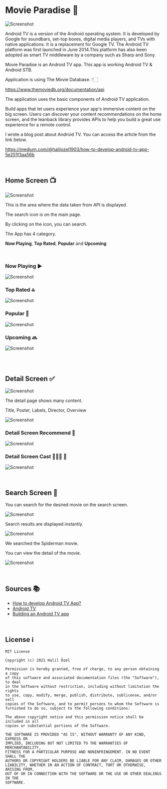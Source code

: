 # Movie Paradise 🎥

![Screenshot](https://github.com/halilozel1903/AndroidTVMovieParadise/blob/master/screenshots/androidtv.png)

Android TV is a version of the Android operating system. It is developed by Google for soundbars, set-top boxes, digital media players, and TVs with native applications. It is a replacement for Google TV. The Android TV platform was first launched in June 2014.This platform has also been adopted as smart TV middleware by a company such as Sharp and Sony.


Movie Paradise is an Android TV app. This app is working Android TV & Android STB.

Application is using The Movie Database. 👇🏻

https://www.themoviedb.org/documentation/api

The application uses the basic components of Android TV application.

Build apps that let users experience your app's immersive content on the big screen. Users can discover your content recommendations on the home screen, and the leanback library provides APIs to help you build a great use experience for a remote control.

I wrote a blog post about Android TV. You can access the article from the link below.

https://medium.com/@halilozel1903/how-to-develop-android-tv-app-5e251f3aa56b

<br>

## Home Screen 📺

![Screenshot](https://github.com/halilozel1903/MovieParadise/blob/master/screenshots/home.png)

This is the area where the data taken from API is displayed.

The search icon is on the main page.

By clicking on the icon, you can search.

The App has 4 category.

**Now Playing**, **Top Rated**, **Popular** and **Upcoming**

<br>

### Now Playing ▶️

![Screenshot](https://github.com/halilozel1903/MovieParadise/blob/master/screenshots/nowplaying_focus.png)

### Top Rated 🔝

![Screenshot](https://github.com/halilozel1903/MovieParadise/blob/master/screenshots/toprated.png)

### Popular 🥳

![Screenshot](https://github.com/halilozel1903/MovieParadise/blob/master/screenshots/popular.png)


### Upcoming 🔜

![Screenshot](https://github.com/halilozel1903/MovieParadise/blob/master/screenshots/upcoming.png)

<br> <br>


## Detail Screen ✅

![Screenshot](https://github.com/halilozel1903/MovieParadise/blob/master/screenshots/detail.png)

The detail page shows many content.

Title, Poster, Labels, Director, Overview

![Screenshot](https://github.com/halilozel1903/MovieParadise/blob/master/screenshots/detail_area.png)


### Detail Screen Recommend 🎁

![Screenshot](https://github.com/halilozel1903/MovieParadise/blob/master/screenshots/detail_recommend.png)


### Detail Screen Cast 🙎🏼‍♀️ 👨

![Screenshot](https://github.com/halilozel1903/MovieParadise/blob/master/screenshots/detail_cast.png)

<br>

## Search Screen 🔎

You can search for the desired movie on the search screen.

![Screenshot](https://github.com/halilozel1903/MovieParadise/blob/master/screenshots/search.png)

Search results are displayed instantly.

![Screenshot](https://github.com/halilozel1903/MovieParadise/blob/master/screenshots/search_result.png)

We searched the Spiderman movie.

You can view the detail of the movie.

![Screenshot](https://github.com/halilozel1903/MovieParadise/blob/master/screenshots/search_result_detail.png)

<br>

## Sources 📚

- [How to develop Android TV App?](https://halilozel1903.medium.com/how-to-develop-android-tv-app-5e251f3aa56b)
- [Android TV](https://developer.android.com/tv/) <br>
- [Building an Android TV app](https://medium.com/@Marcus_fNk/building-an-android-tv-app-part-1-7f59b3747446)<br>


<br>

## License ℹ️
```
MIT License

Copyright (c) 2021 Halil Özel

Permission is hereby granted, free of charge, to any person obtaining a copy
of this software and associated documentation files (the "Software"), to deal
in the Software without restriction, including without limitation the rights
to use, copy, modify, merge, publish, distribute, sublicense, and/or sell
copies of the Software, and to permit persons to whom the Software is
furnished to do so, subject to the following conditions:

The above copyright notice and this permission notice shall be included in all
copies or substantial portions of the Software.

THE SOFTWARE IS PROVIDED "AS IS", WITHOUT WARRANTY OF ANY KIND, EXPRESS OR
IMPLIED, INCLUDING BUT NOT LIMITED TO THE WARRANTIES OF MERCHANTABILITY,
FITNESS FOR A PARTICULAR PURPOSE AND NONINFRINGEMENT. IN NO EVENT SHALL THE
AUTHORS OR COPYRIGHT HOLDERS BE LIABLE FOR ANY CLAIM, DAMAGES OR OTHER
LIABILITY, WHETHER IN AN ACTION OF CONTRACT, TORT OR OTHERWISE, ARISING FROM,
OUT OF OR IN CONNECTION WITH THE SOFTWARE OR THE USE OR OTHER DEALINGS IN THE
SOFTWARE.
```

